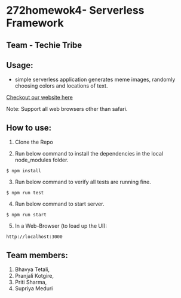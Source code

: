 # 272homewok4-    Serverless Framework
## Team - Techie Tribe 
Usage:
-----
- simple serverless application generates meme images, randomly choosing colors and locations of text.


[Checkout our website here](https://main.d1uvjprmh8yooa.amplifyapp.com)

Note: Support all web browsers other than safari.

How to use:
--------------------------
1. Clone the Repo

2. Run below command to install the dependencies in the local node_modules folder.
```
$ npm install
```
3. Run below command to verify all tests are running fine.
```
$ npm run test
```
4. Run below command to start server.
```
$ npm run start
```
5. In a Web-Browser (to load up the UI):
```
http://localhost:3000
```

Team members:
-------------
1. Bhavya Tetali, 
2. Pranjali Kotgire, 
3. Priti Sharma, 
4. Supriya Meduri
